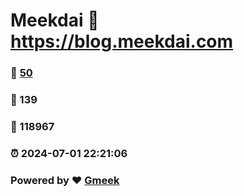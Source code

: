 # Meekdai :link: https://blog.meekdai.com 
### :page_facing_up: [50](https://blog.meekdai.com/tag.html) 
### :speech_balloon: 139 
### :hibiscus: 118967 
### :alarm_clock: 2024-07-01 22:21:06 
### Powered by :heart: [Gmeek](https://github.com/Meekdai/Gmeek)
